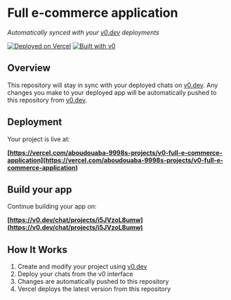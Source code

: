 # Full e-commerce application

*Automatically synced with your [v0.dev](https://v0.dev) deployments*

[![Deployed on Vercel](https://img.shields.io/badge/Deployed%20on-Vercel-black?style=for-the-badge&logo=vercel)](https://vercel.com/aboudouaba-9998s-projects/v0-full-e-commerce-application)
[![Built with v0](https://img.shields.io/badge/Built%20with-v0.dev-black?style=for-the-badge)](https://v0.dev/chat/projects/i5JVzoL8umw)

## Overview

This repository will stay in sync with your deployed chats on [v0.dev](https://v0.dev).
Any changes you make to your deployed app will be automatically pushed to this repository from [v0.dev](https://v0.dev).

## Deployment

Your project is live at:

**[https://vercel.com/aboudouaba-9998s-projects/v0-full-e-commerce-application](https://vercel.com/aboudouaba-9998s-projects/v0-full-e-commerce-application)**

## Build your app

Continue building your app on:

**[https://v0.dev/chat/projects/i5JVzoL8umw](https://v0.dev/chat/projects/i5JVzoL8umw)**

## How It Works

1. Create and modify your project using [v0.dev](https://v0.dev)
2. Deploy your chats from the v0 interface
3. Changes are automatically pushed to this repository
4. Vercel deploys the latest version from this repository

